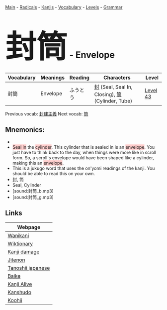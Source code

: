<style> bigfont {font-size: 100px}</style>
[Main](../README.md) -
[Radicals](../radicals.md) -
[Kanjis](../kanjis.md) -
[Vocabulary](../vocabulary.md) -
[Levels](../levels.md) -
[Grammar](../grammar.md)
# <bigfont> 封筒</bigfont> - Envelope 

| Vocabulary | Meanings | Reading | Characters | Level |
| --- | --- | --- | --- | --- |
| 封筒 | Envelope | ふうとう |  [封](../kanjis/封.md) (Seal, Seal In, Closing), [筒](../kanjis/筒.md) (Cylinder, Tube) | [Level 43](../levels/wk_level43.md) |

Previous vocab: [封建主義](封建主義.md) Next vocab: [筒](筒.md) 

## Mnemonics:

* 
* <span style="background-color:#ffcccb"> Seal in</span> the <span style="background-color:#ffcccb"> cylinder</span>. This cylinder that is sealed in is an <span style="background-color:#ffcccb"> envelope</span>. You just have to think back to the day, when things were more like in scroll form. So, a scroll's envelope would have been shaped like a cylinder, making this an <span style="background-color:#ffcccb"> envelope</span>.
* This is a jukugo word that uses the on'yomi readings of the kanji. You should be able to read this on your own.
* 封, 筒
* Seal, Cylinder
* [sound:封筒_b.mp3]
* [sound:封筒_g.mp3]


## Links 

| Webpage |
| --- |
| [Wanikani          ](https://www.wanikani.com/kanji/封筒) |
| [Wiktionary        ](https://en.wiktionary.org/wiki/封筒) |
| [Kanji damage      ](http://www.kanjidamage.com/kanji/search?utf8=✓&q=封筒) |
| [Jitenon           ](https://jitenon.com/kanji/封筒) |
| [Tanoshii japanese ](https://www.tanoshiijapanese.com/dictionary/kanji.cfm?k=封筒) |
| [Baike             ](https://baike.baidu.com/item/封筒) |
| [Kanji Alive       ](https://app.kanjialive.com/封筒) |
| [Kanshudo          ](https://www.kanshudo.com/searchmn?q=封筒) |
| [Koohii            ](https://kanji.koohii.com/study/kanji/封筒) |
